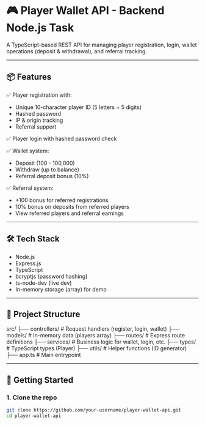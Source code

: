 # 🎮 Player Wallet API - Backend Node.js Task

A TypeScript-based REST API for managing player registration, login, wallet operations (deposit & withdrawal), and referral tracking.

---

## 📦 Features

✅ Player registration with:
- Unique 10-character player ID (5 letters + 5 digits)
- Hashed password
- IP & origin tracking
- Referral support

✅ Player login with hashed password check

✅ Wallet system:
- Deposit (100 - 100,000)
- Withdraw (up to balance)
- Referral deposit bonus (10%)

✅ Referral system:
- +100 bonus for referred registrations
- 10% bonus on deposits from referred players
- View referred players and referral earnings

---

## 🛠 Tech Stack

- Node.js
- Express.js
- TypeScript
- bcryptjs (password hashing)
- ts-node-dev (live dev)
- In-memory storage (array) for demo

---

## 📁 Project Structure

src/
├── controllers/ # Request handlers (register, login, wallet)
├── models/ # In-memory data (players array)
├── routes/ # Express route definitions
├── services/ # Business logic for wallet, login, etc.
├── types/ # TypeScript types (Player)
├── utils/ # Helper functions (ID generator)
├── app.ts # Main entrypoint


---

## 🚀 Getting Started

### 1. Clone the repo

```bash
git clone https://github.com/your-username/player-wallet-api.git
cd player-wallet-api
